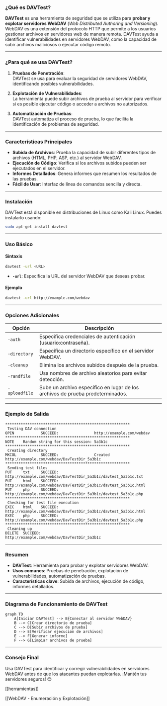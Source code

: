 
### **¿Qué es DAVTest?**

**DAVTest** es una herramienta de seguridad que se utiliza para **probar y explotar 
servidores WebDAV** (*Web Distributed Authoring and Versioning*). WebDAV es una extensión del protocolo HTTP que permite a los usuarios gestionar archivos en servidores web de manera remota. DAVTest ayuda a identificar vulnerabilidades en servidores WebDAV, como la capacidad de subir archivos maliciosos o ejecutar código remoto.

---

### **¿Para qué se usa DAVTest?**

1. **Pruebas de Penetración**:  
   DAVTest se usa para evaluar la seguridad de servidores WebDAV, identificando posibles vulnerabilidades.

2. **Explotación de Vulnerabilidades**:  
   La herramienta puede subir archivos de prueba al servidor para verificar si es posible ejecutar código o acceder a archivos no autorizados.

3. **Automatización de Pruebas**:  
   DAVTest automatiza el proceso de prueba, lo que facilita la identificación de problemas de seguridad.

---

### **Características Principales**

- **Subida de Archivos**: Prueba la capacidad de subir diferentes tipos de archivos (HTML, PHP, ASP, etc.) al servidor WebDAV.
- **Ejecución de Código**: Verifica si los archivos subidos pueden ser ejecutados en el servidor.
- **Informes Detallados**: Genera informes que resumen los resultados de las pruebas.
- **Fácil de Usar**: Interfaz de línea de comandos sencilla y directa.

---

### **Instalación**

DAVTest está disponible en distribuciones de Linux como Kali Linux. Puedes instalarlo usando:

```bash
sudo apt-get install davtest
```

---

### **Uso Básico**

#### **Sintaxis**
```bash
davtest -url <URL>
```

- **`-url`**: Especifica la URL del servidor WebDAV que deseas probar.

#### **Ejemplo**
```bash
davtest -url http://example.com/webdav
```

---

### **Opciones Adicionales**

| Opción          | Descripción                                                                 |
|-----------------|-----------------------------------------------------------------------------|
| `-auth`         | Especifica credenciales de autenticación (usuario:contraseña).              |
| `-directory`    | Especifica un directorio específico en el servidor WebDAV.                  |
| `-cleanup`      | Elimina los archivos subidos después de la prueba.                          |
| `-randfile`     | Usa nombres de archivo aleatorios para evitar detección.                    |
| `-uploadfile`   | Sube un archivo específico en lugar de los archivos de prueba predeterminados.|

---

### **Ejemplo de Salida**

```plaintext
********************************************************
 Testing DAV connection
OPEN            SUCCEED:                http://example.com/webdav
********************************************************
NOTE    Random string for this session: 5a3b1c
********************************************************
 Creating directory
MKCOL           SUCCEED:                Created http://example.com/webdav/DavTestDir_5a3b1c
********************************************************
 Sending test files
PUT     txt     SUCCEED:        http://example.com/webdav/DavTestDir_5a3b1c/davtest_5a3b1c.txt
PUT     html    SUCCEED:        http://example.com/webdav/DavTestDir_5a3b1c/davtest_5a3b1c.html
PUT     php     SUCCEED:        http://example.com/webdav/DavTestDir_5a3b1c/davtest_5a3b1c.php
********************************************************
 Checking for test file execution
EXEC    html    SUCCEED:        http://example.com/webdav/DavTestDir_5a3b1c/davtest_5a3b1c.html
EXEC    php     SUCCEED:        http://example.com/webdav/DavTestDir_5a3b1c/davtest_5a3b1c.php
********************************************************
 Cleaning up
DELETE  SUCCEED:                http://example.com/webdav/DavTestDir_5a3b1c
```

---

### **Resumen**

- **DAVTest**: Herramienta para probar y explotar servidores WebDAV.
- **Usos comunes**: Pruebas de penetración, explotación de vulnerabilidades, automatización de pruebas.
- **Características clave**: Subida de archivos, ejecución de código, informes detallados.

---

### **Diagrama de Funcionamiento de DAVTest**

```mermaid
graph TD
    A[Iniciar DAVTest] --> B{Conectar al servidor WebDAV}
    B --> C[Crear directorio de prueba]
    C --> D[Subir archivos de prueba]
    D --> E[Verificar ejecución de archivos]
    E --> F[Generar informe]
    F --> G[Limpiar archivos de prueba]
```

---

### **Consejo Final**

Usa DAVTest para identificar y corregir vulnerabilidades en servidores WebDAV antes de que los atacantes puedan explotarlas. ¡Mantén tus servidores seguros! 😊

[[herramientas]]


[[WebDAV - Enumeración y Explotación]]